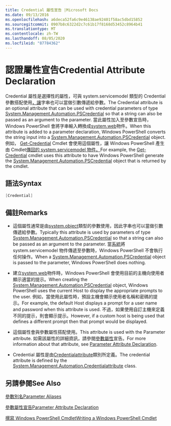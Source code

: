 ```yaml
---
title: Credential 屬性宣告 |Microsoft Docs
ms.date: 09/13/2016
ms.openlocfilehash: a6deca52fa6c9e46138ae92401f58ac5dbd15852
ms.sourcegitcommit: 0907b8c6322d2c7c61b17f8168d53452c8964b41
ms.translationtype: MT
ms.contentlocale: zh-TW
ms.lasthandoff: 08/05/2020
ms.locfileid: "87784362"
---
```

# <a name="credential-attribute-declaration"></a><span data-ttu-id="20fa1-102">認證屬性宣告</span><span class="sxs-lookup"><span data-stu-id="20fa1-102">Credential Attribute Declaration</span></span>

<span data-ttu-id="20fa1-103">Credential 屬性是選擇性的屬性，可與 system.servicemodel 類型的 Credential 參數搭配使用[，讓](/dotnet/api/System.Management.Automation.PSCredential)字串也可以當做引數傳遞給參數。</span><span class="sxs-lookup"><span data-stu-id="20fa1-103">The Credential attribute is an optional attribute that can be used with credential parameters of type [System.Management.Automation.PSCredential](/dotnet/api/System.Management.Automation.PSCredential) so that a string can also be passed as an argument to the parameter.</span></span> <span data-ttu-id="20fa1-104">當此屬性加入至參數宣告時，Windows PowerShell 會將字串輸入轉換成[system.web](/dotnet/api/System.Management.Automation.PSCredential)物件。</span><span class="sxs-lookup"><span data-stu-id="20fa1-104">When this attribute is added to a parameter declaration, Windows PowerShell converts the string input into a [System.Management.Automation.PSCredential](/dotnet/api/System.Management.Automation.PSCredential) object.</span></span> <span data-ttu-id="20fa1-105">例如， [Get-Credential](/powershell/module/Microsoft.PowerShell.Security/Get-Credential) Cmdlet 會使用這個屬性，讓 Windows PowerShell 產生由 Cmdlet[傳回的 system.servicemodel 物件。](/dotnet/api/System.Management.Automation.PSCredential)</span><span class="sxs-lookup"><span data-stu-id="20fa1-105">For example, the [Get-Credential](/powershell/module/Microsoft.PowerShell.Security/Get-Credential) cmdlet uses this attribute to have Windows PowerShell generate the [System.Management.Automation.PSCredential](/dotnet/api/System.Management.Automation.PSCredential) object that is returned by the cmdlet.</span></span>

## <a name="syntax"></a><span data-ttu-id="20fa1-106">語法</span><span class="sxs-lookup"><span data-stu-id="20fa1-106">Syntax</span></span>

```csharp
[Credential]
```

## <a name="remarks"></a><span data-ttu-id="20fa1-107">備註</span><span class="sxs-lookup"><span data-stu-id="20fa1-107">Remarks</span></span>

- <span data-ttu-id="20fa1-108">這個屬性通常是由[system.object](/dotnet/api/System.Management.Automation.PSCredential)類型的參數使用，因此字串也可以當做引數傳遞給參數。</span><span class="sxs-lookup"><span data-stu-id="20fa1-108">Typically this attribute is used by parameters of type [System.Management.Automation.PSCredential](/dotnet/api/System.Management.Automation.PSCredential) so that a string can also be passed as an argument to the parameter.</span></span> <span data-ttu-id="20fa1-109">當[系統](/dotnet/api/System.Management.Automation.PSCredential)將 system.servicemodel 物件傳遞至參數時，Windows PowerShell 不會執行任何操作。</span><span class="sxs-lookup"><span data-stu-id="20fa1-109">When a [System.Management.Automation.PSCredential](/dotnet/api/System.Management.Automation.PSCredential) object is passed to the parameter, Windows PowerShell does nothing.</span></span>

- <span data-ttu-id="20fa1-110">建立[system.web](/dotnet/api/System.Management.Automation.PSCredential)物件時，Windows PowerShell 會使用目前的主機向使用者顯示適當的提示。</span><span class="sxs-lookup"><span data-stu-id="20fa1-110">When creating the [System.Management.Automation.PSCredential](/dotnet/api/System.Management.Automation.PSCredential) object, Windows PowerShell uses the current Host to display the appropriate prompts to the user.</span></span> <span data-ttu-id="20fa1-111">例如，當使用此屬性時，預設主機會顯示使用者名稱和密碼的提示。</span><span class="sxs-lookup"><span data-stu-id="20fa1-111">For example, the default Host displays a prompt for a user name and password when this attribute is used.</span></span> <span data-ttu-id="20fa1-112">不過，如果使用自訂主機來定義不同的提示，則會顯示提示。</span><span class="sxs-lookup"><span data-stu-id="20fa1-112">However, if a custom host is being used that defines a different prompt then that prompt would be displayed.</span></span>

- <span data-ttu-id="20fa1-113">這個屬性會與參數屬性搭配使用。</span><span class="sxs-lookup"><span data-stu-id="20fa1-113">This attribute is used with the Parameter attribute.</span></span> <span data-ttu-id="20fa1-114">如需該屬性的詳細資訊，請參閱[參數屬性](./parameter-attribute-declaration.md)宣告。</span><span class="sxs-lookup"><span data-stu-id="20fa1-114">For more information about that attribute, see [Parameter Attribute Declaration](./parameter-attribute-declaration.md).</span></span>

- <span data-ttu-id="20fa1-115">Credential 屬性是由[Credentialattribute](/dotnet/api/System.Management.Automation.CredentialAttribute)類別所定義。</span><span class="sxs-lookup"><span data-stu-id="20fa1-115">The credential attribute is defined by the [System.Management.Automation.Credentialattribute](/dotnet/api/System.Management.Automation.CredentialAttribute) class.</span></span>

## <a name="see-also"></a><span data-ttu-id="20fa1-116">另請參閱</span><span class="sxs-lookup"><span data-stu-id="20fa1-116">See Also</span></span>

[<span data-ttu-id="20fa1-117">參數別名</span><span class="sxs-lookup"><span data-stu-id="20fa1-117">Parameter Aliases</span></span>](./parameter-aliases.md)

[<span data-ttu-id="20fa1-118">參數屬性宣告</span><span class="sxs-lookup"><span data-stu-id="20fa1-118">Parameter Attribute Declaration</span></span>](./parameter-attribute-declaration.md)

[<span data-ttu-id="20fa1-119">撰寫 Windows PowerShell Cmdlet</span><span class="sxs-lookup"><span data-stu-id="20fa1-119">Writing a Windows PowerShell Cmdlet</span></span>](./writing-a-windows-powershell-cmdlet.md)
